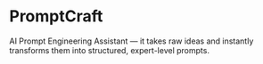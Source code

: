 # PromptCraft
AI Prompt Engineering Assistant — it takes raw ideas and instantly transforms them into structured, expert-level prompts.
